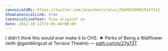 ```yaml
---
canonicalURL: https://twitter.com/jmjordan/status/256893209815437312
ShowCanonicalLink: true
CanonicalLinkText: View original on
date: 2012-10-12T23:04:48+00:00
---
```

I didn't think this would ever make it to CHS. ★ Perks of Being a Wallflower (with @gamblingcat at Terrace Theatre) — [path.com/p/27g73T](http://path.com/p/27g73T)